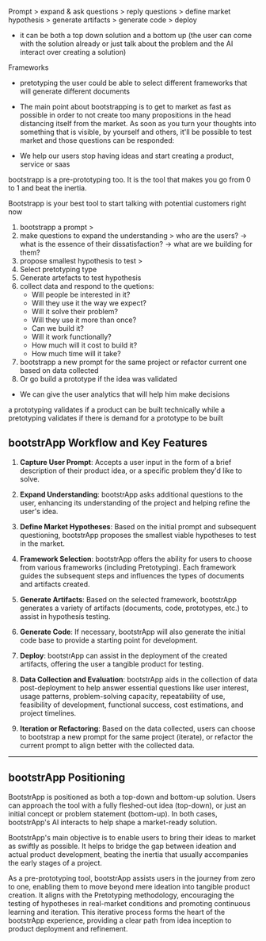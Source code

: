 Prompt > expand & ask questions > reply questions > define market hypothesis > generate artifacts > generate code > deploy

- it can be both a top down solution and a bottom up (the user can come with the solution already or just talk about the problem and the AI interact over creating a solution)

Frameworks
- pretotyping
  the user could be able to select different frameworks that will generate different documents

- The main point about bootstrapping is to get to market as fast as possible in order to not create too many propositions in the head distancing itself from the market. As soon as you turn your thoughts into something that is visible, by yourself and others, it'll be possible to test market and those questions can be responded:


- We help our users stop having ideas and start creating a product, service or saas

bootstrapp is a pre-prototyping too. It is the tool that makes you go from 0 to 1 and beat the inertia.

Bootstrapp is your best tool to start talking with potential customers right now

1. bootstrapp a prompt > 
2. make questions to expand the understanding > who are the users? -> what is the essence of their dissatisfaction? -> what are we building for them?
3. propose smallest hypothesis to test >
4. Select pretotyping type
5. Generate artefacts to test hypothesis
6. collect data and respond to the quetions:
   - Will people be interested in it?
   - Will they use it the way we expect?
   - Will it solve their problem?
   - Will they use it more than once?
   - Can we build it?
   - Will it work functionally?
   - How much will it cost to build it?
   - How much time will it take?
7. bootstrapp a new prompt for the same project or refactor current one based on data collected
8. Or go build a prototype if the idea was validated


- We can give the user analytics that will help him make decisions

a prototyping validates if a product can be built technically while a pretotyping validates if there is demand for a prototype to be built 


## bootstrApp Workflow and Key Features

1. **Capture User Prompt**: Accepts a user input in the form of a brief description of their product idea, or a specific problem they'd like to solve.

2. **Expand Understanding**: bootstrApp asks additional questions to the user, enhancing its understanding of the project and helping refine the user's idea.

3. **Define Market Hypotheses**: Based on the initial prompt and subsequent questioning, bootstrApp proposes the smallest viable hypotheses to test in the market. 

4. **Framework Selection**: bootstrApp offers the ability for users to choose from various frameworks (including Pretotyping). Each framework guides the subsequent steps and influences the types of documents and artifacts created.

5. **Generate Artifacts**: Based on the selected framework, bootstrApp generates a variety of artifacts (documents, code, prototypes, etc.) to assist in hypothesis testing.

6. **Generate Code**: If necessary, bootstrApp will also generate the initial code base to provide a starting point for development.

7. **Deploy**: bootstrApp can assist in the deployment of the created artifacts, offering the user a tangible product for testing.

8. **Data Collection and Evaluation**: bootstrApp aids in the collection of data post-deployment to help answer essential questions like user interest, usage patterns, problem-solving capacity, repeatability of use, feasibility of development, functional success, cost estimations, and project timelines.

9. **Iteration or Refactoring**: Based on the data collected, users can choose to bootstrap a new prompt for the same project (iterate), or refactor the current prompt to align better with the collected data.

---

## bootstrApp Positioning

BootstrApp is positioned as both a top-down and bottom-up solution. Users can approach the tool with a fully fleshed-out idea (top-down), or just an initial concept or problem statement (bottom-up). In both cases, bootstrApp's AI interacts to help shape a market-ready solution.

BootstrApp's main objective is to enable users to bring their ideas to market as swiftly as possible. It helps to bridge the gap between ideation and actual product development, beating the inertia that usually accompanies the early stages of a project.

As a pre-prototyping tool, bootstrApp assists users in the journey from zero to one, enabling them to move beyond mere ideation into tangible product creation. It aligns with the Pretotyping methodology, encouraging the testing of hypotheses in real-market conditions and promoting continuous learning and iteration. This iterative process forms the heart of the bootstrApp experience, providing a clear path from idea inception to product deployment and refinement.

